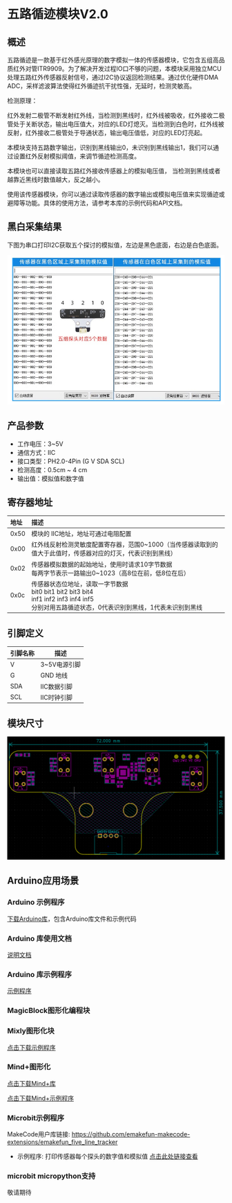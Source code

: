# 五路循迹模块V2.0

## 概述

五路循迹是一款基于红外感光原理的数字模拟一体的传感器模块，它包含五组高品质红外对管ITR9909。为了解决开发过程IO口不够的问题，本模块采用独立MCU处理五路红外传感器反射信号，通过I2C协议返回检测结果。通过优化硬件DMA ADC，采样滤波算法使得红外循迹抗干扰性强，无延时，检测灵敏高。

检测原理：

红外发射二极管不断发射红外线，当检测到黑线时，红外线被吸收，红外接收二极管处于关断状态，输出电压值大，对应的LED灯熄灭。当检测到白色时，红外线被反射，红外接收二极管处于导通状态，输出电压值低，对应的LED灯亮起。

本模块支持五路数字输出，识别到黑线输出0，未识别到黑线输出1，我们可以通过设置红外反射模拟阈值，来调节循迹检测高度。

本模块也可以直接读取五路红外接收传感器上的模拟电压值， 当检测到黑线或者越靠近黑线时数值越大，反之越小。

使用该传感器模块，你可以通过读取传感器的数字输出或模拟电压值来实现循迹或避障等功能。具体的使用方法，请参考本库的示例代码和API文档。

## 黑白采集结果

下图为串口打印I2C获取五个探讨的模拟值，左边是黑色底面，右边是白色底面。

![模块尺寸](five_way_tracking_sensor/infraredtracking_output.png)

## 产品参数

- 工作电压：3~5V
- 通信方式：IIC
- 接口类型：PH2.0-4Pin (G V SDA SCL)
- 检测高度：0.5cm ~ 4 cm
- 输出值：模拟值和数字值

## 寄存器地址

| 地址   | 描述 |
|:-----|:-----|
| 0x50 | 模块的 IIC地址，地址可通过电阻配置 |
| 0x00 | 红外线反射检测灵敏度配置寄存器，范围0~1000（当传感器读取到的值大于此值时，传感器对应的灯灭，代表识别到黑线）|
| 0x02 | 传感器模拟数据的起始地址，使用时请求10字节数据 <br> 每两字节表示一路输出0~1023（高8位在前，低8位在后）|
| 0x0c | 传感器状态位地址，读取一字节数据 <br> bit0 bit1 bit2 bit3 bit4 <br> inf1 inf2 inf3 inf4 inf5 <br> 分别对用五路循迹状态，0代表识别到黑线，1代表未识别到黑线 |

## 引脚定义

| 引脚名称 | 描述 |
|------|---------|
| V    | 3~5V电源引脚 |
| G    | GND 地线  |
| SDA  | IIC数据引脚 |
| SCL  | IIC时钟引脚 |

## 模块尺寸

![模块尺寸](five_way_tracking_sensor/infraredtracking.png)

## Arduino应用场景

### Arduino 示例程序

[下载Arduino库](https://github.com/emakefun-arduino-library/emakefun_five_line_tracker/archive/refs/tags/release.zip)，包含Arduino库文件和示例代码

### Arduino 库使用文档

[说明文档](https://github.com/emakefun-arduino-library/emakefun_five_line_tracker#linetracker-library-v20)

### Arduino 库示例程序

[示例程序](https://github.com/emakefun-arduino-library/emakefun_five_line_tracker#%E7%A4%BA%E4%BE%8B%E4%BB%A3%E7%A0%81)

### MagicBlock图形化编程块

### Mixly图形化块

[点击下载示例程序](five_way_tracking_sensor/five_line_tracker_analog_test.zip)

### Mind+图形化

[点击下载Mind+库](five_way_tracking_sensor/emakefun-five-tracker-V0.0.1.mpext)

[点击下载Mind+示例程序](five_way_tracking_sensor/five_line_tracker_test.zip)

### Microbit示例程序

MakeCode用户库链接: <https://github.com/emakefun-makecode-extensions/emakefun_five_line_tracker>

- 示例程序: 打印传感器每个探头的数字值和模拟值 [点击此处链接查看](https://makecode.microbit.org/_2pgLPc6Ks7gD)

### microbit micropython支持

敬请期待
